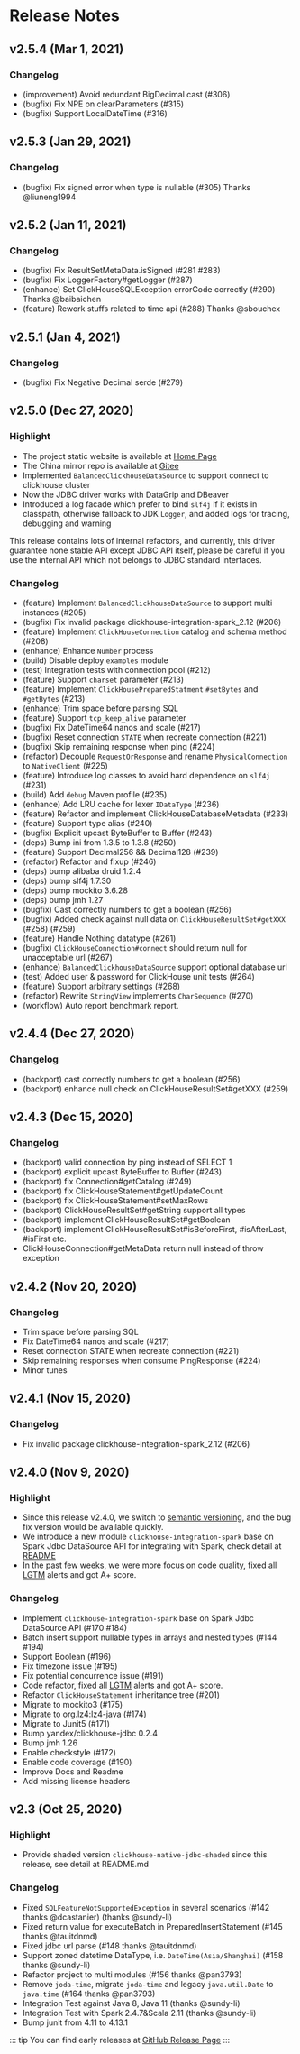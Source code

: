 Release Notes
===

v2.5.4 (Mar 1, 2021)
---
### Changelog
- (improvement) Avoid redundant BigDecimal cast (#306)
- (bugfix) Fix NPE on clearParameters (#315)
- (bugfix) Support LocalDateTime (#316)

v2.5.3 (Jan 29, 2021)
---
### Changelog
- (bugfix) Fix signed error when type is nullable (#305) Thanks @liuneng1994

v2.5.2 (Jan 11, 2021)
---
### Changelog
- (bugfix) Fix ResultSetMetaData.isSigned (#281 #283)
- (bugfix) Fix LoggerFactory#getLogger (#287)
- (enhance) Set ClickHouseSQLException errorCode correctly (#290) Thanks @baibaichen
- (feature) Rework stuffs related to time api (#288) Thanks @sbouchex

v2.5.1 (Jan 4, 2021)
---
### Changelog
- (bugfix) Fix Negative Decimal serde (#279)

v2.5.0 (Dec 27, 2020)
---
### Highlight
- The project static website is available at [Home Page](https://housepower.github.io/ClickHouse-Native-JDBC)
- The China mirror repo is available at [Gitee](https://gitee.com/housepower/ClickHouse-Native-JDBC)
- Implemented `BalancedClickhouseDataSource` to support connect to clickhouse cluster
- Now the JDBC driver works with DataGrip and DBeaver
- Introduced a log facade which prefer to bind `slf4j` if it exists in classpath, otherwise fallback to JDK `Logger`, and added logs for tracing, debugging and warning

This release contains lots of internal refactors, and currently, this driver guarantee none stable API except JDBC API itself, please be careful if you use the internal API which not belongs to JDBC standard interfaces.

### Changelog
- (feature) Implement `BalancedClickhouseDataSource` to support multi instances (#205)
- (bugfix) Fix invalid package clickhouse-integration-spark_2.12 (#206)
- (feature) Implement `ClickHouseConnection` catalog and schema method (#208)
- (enhance) Enhance `Number` process
- (build) Disable deploy `examples` module
- (test) Integration tests with connection pool (#212)
- (feature) Support `charset` parameter (#213)
- (feature) Implement `ClickHousePreparedStatment` `#setBytes` and `#getBytes` (#213)
- (enhance) Trim space before parsing SQL
- (feature) Support `tcp_keep_alive` parameter
- (bugfix) Fix DateTime64 nanos and scale (#217)
- (bugfix) Reset connection `STATE` when recreate connection (#221)
- (bugfix) Skip remaining response when ping (#224)
- (refactor) Decouple `RequestOrResponse` and rename `PhysicalConnection` to `NativeClient` (#225)
- (feature) Introduce log classes to avoid hard dependence on `slf4j` (#231)
- (build) Add `debug` Maven profile (#235)
- (enhance) Add LRU cache for lexer `IDataType` (#236)
- (feature) Refactor and implement ClickHouseDatabaseMetadata (#233)
- (feature) Support type alias (#240)
- (bugfix) Explicit upcast ByteBuffer to Buffer (#243)
- (deps) Bump ini from 1.3.5 to 1.3.8 (#250)
- (feature) Support Decimal256 && Decimal128 (#239)
- (refactor) Refactor and fixup (#246)
- (deps) bump alibaba druid 1.2.4
- (deps) bump slf4j 1.7.30
- (deps) bump mockito 3.6.28
- (deps) bump jmh 1.27
- (bugfix) Cast correctly numbers to get a boolean (#256)
- (bugfix) Added check against null data on `ClickHouseResultSet#getXXX` (#258) (#259)
- (feature) Handle Nothing datatype (#261)
- (bugfix) `ClickHouseConnection#connect` should return null for unacceptable url (#267)
- (enhance) `BalancedClickhouseDataSource` support optional database url
- (test) Added user & password for ClickHouse unit tests (#264)
- (feature) Support arbitrary settings (#268)
- (refactor) Rewrite `StringView` implements `CharSequence` (#270)
- (workflow) Auto report benchmark report.

v2.4.4 (Dec 27, 2020)
---
### Changelog
- (backport) cast correctly numbers to get a boolean (#256)
- (backport) enhance null check on ClickHouseResultSet#getXXX (#259)

v2.4.3 (Dec 15, 2020)
---
### Changelog
- (backport) valid connection by ping instead of SELECT 1
- (backport) explicit upcast ByteBuffer to Buffer (#243)
- (backport) fix Connection#getCatalog (#249)
- (backport) fix ClickHouseStatement#getUpdateCount
- (backport) fix ClickHouseStatement#setMaxRows
- (backport) ClickHouseResultSet#getString support all types
- (backport) implement ClickHouseResultSet#getBoolean
- (backport) implement ClickHouseResultSet#isBeforeFirst, #isAfterLast, #isFirst etc.
- ClickHouseConnection#getMetaData return null instead of throw exception


v2.4.2 (Nov 20, 2020)
---
### Changelog
- Trim space before parsing SQL
- Fix DateTime64 nanos and scale (#217)
- Reset connection STATE when recreate connection (#221)
- Skip remaining responses when consume PingResponse (#224)
- Minor tunes


v2.4.1 (Nov 15, 2020)
---
### Changelog
- Fix invalid package clickhouse-integration-spark_2.12 (#206)


v2.4.0 (Nov 9, 2020)
---
### Highlight
- Since this release v2.4.0, we switch to [semantic versioning](https://semver.org/), and the bug fix version would be available quickly.
- We introduce a new module `clickhouse-integration-spark` base on Spark Jdbc DataSource API for integrating with Spark, check detail at [README](https://github.com/housepower/ClickHouse-Native-JDBC#integration-with-spark)
- In the past few weeks, we were more focus on code quality, fixed all [LGTM](https://lgtm.com/projects/g/housepower/ClickHouse-Native-JDBC/alerts/) alerts and got A+ score.

### Changelog
- Implement `clickhouse-integration-spark` base on Spark Jdbc DataSource API (#170 #184)
- Batch insert support nullable types in arrays and nested types (#144 #194)
- Support Boolean (#196)
- Fix timezone issue (#195)
- Fix potential concurrence issue (#191)
- Code refactor, fixed all [LGTM](https://lgtm.com/projects/g/housepower/ClickHouse-Native-JDBC/alerts/) alerts and got A+ score.
- Refactor `ClickHouseStatement` inheritance tree (#201)
- Migrate to mockito3 (#175)
- Migrate to org.lz4:lz4-java (#174)
- Migrate to Junit5 (#171)
- Bump yandex/clickhouse-jdbc 0.2.4
- Bump jmh 1.26
- Enable checkstyle (#172)
- Enable code coverage (#190)
- Improve Docs and Readme
- Add missing license headers


v2.3 (Oct 25, 2020)
---
### Highlight
- Provide shaded version `clickhouse-native-jdbc-shaded` since this release, see detail at README.md

### Changelog
- Fixed `SQLFeatureNotSupportedException` in several scenarios (#142 thanks @dcastanier) (thanks @sundy-li)
- Fixed return value for executeBatch in PreparedInsertStatement (#145 thanks @tauitdnmd)
- Fixed jdbc url parse (#148 thanks @tauitdnmd)
- Support zoned datetime DataType, i.e. `DateTime(Asia/Shanghai)` (#158 thanks @sundy-li)
- Refactor project to multi modules (#156 thanks @pan3793)
- Remove `joda-time`, migrate `joda-time` and legacy `java.util.Date` to `java.time` (#164 thanks @pan3793)
- Integration Test against Java 8, Java 11 (thanks @sundy-li)
- Integration Test with Spark 2.4.7&Scala 2.11 (thanks @sundy-li)
- Bump junit from 4.11 to 4.13.1


::: tip
You can find early releases at [GitHub Release Page](https://github.com/housepower/ClickHouse-Native-JDBC/releases)
:::
